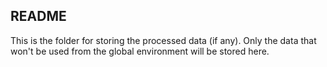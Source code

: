 ## README

This is the folder for storing the processed data (if any). Only the data that won't be used from the global environment will be stored here. 
